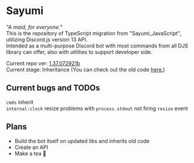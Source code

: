 # Sayumi
*"A maid, for everyone."*</br>
This is the repository of TypeScript migration from "Sayumi_JavaScript", utilizing Discord.js version 13 API.</br>
Intended as a multi-purpose Discord bot with most commands from all DJS library can offer, also with utilities to support developer side.</br>

Current repo ver: [1.37.072921b](https://github.com/sayuriu/Sayumi/commit/2c2e42695d2af13939c9854fd0aee4c2dbfb080c)</br>
Current stage: Inheritance (You can check out the old code [here.](https://github.com/sayuriu/Sayumi_JavaScript))
## Current bugs and TODOs
`cmds` inherit</br>
`internal:clock` resize problems with `process.stdout` not firing `resize` event</br>
## Plans
- Build the bot itself on updated libs and inherits old code
- Create an API
- Make a tea 🍵
